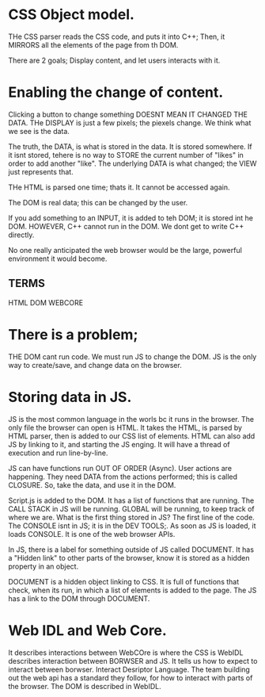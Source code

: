 # CSS Object model.

THe CSS parser reads the CSS code, and puts it into C++;
Then, it MIRRORS all the elements of the page from th DOM.

There are 2 goals; Display content, and let users interacts with it.

# Enabling the change of content.

Clicking a button to change something DOESNT MEAN IT CHANGED THE DATA.
THe DISPLAY is just a few pixels; the piexels change. We think what we see is the data.

The truth, the DATA, is what is stored in the data. It is stored somewhere. If it isnt stored, tehere is no way to STORE the current number of "likes" in order to add another "like". The underlying DATA is what changed; the VIEW just represents that.

THe HTML is parsed one time; thats it. It cannot be accessed again.

The DOM is real data; this can be changed by the user.

If you add something to an INPUT, it is added to teh DOM; it is stored int he DOM.
HOWEVER, C++ cannot run in the DOM.
We dont get to write C++ directly.

No one really anticipated the web browser would be the large, powerful environment it would become.

## TERMS
HTML
DOM
WEBCORE

# There is a problem;

THE DOM cant run code.  We must run JS to change the DOM.
JS is the only way to create/save, and change data on the browser.

# Storing data in JS.

JS is the most common language in the worls bc it runs in the browser. The only file the browser can open is HTML.
It takes the HTML, is parsed by HTML parser, then is added to our CSS list of elements.
HTML can also add JS by linking to it, and starting the JS enging. It will have a thread of execution and run line-by-line.

JS can have functions run OUT OF ORDER (Async). User actions are happening. They need DATA from the actions performed; this is called CLOSURE.
So, take the data, and use it in the DOM.

Script.js is added to the DOM.
It has a list of functions that are running. The CALL STACK in JS will be running. GLOBAL will be running, to keep track of where we are.
What is the first thing stored in JS?
The first line of the code.
The CONSOLE isnt in JS; it is in the DEV TOOLS;. As soon as JS is loaded, it loads CONSOLE. It is one of the web browser APIs.

In JS, there is a label for something outside of JS called DOCUMENT. It has a "Hidden link" to other parts of the browser, know it is stored as a hidden property in an object.

DOCUMENT is a hidden object linking to CSS. It is full of functions that check, when its run, in which a list of elements is added to the page.
The JS has a link to the DOM through DOCUMENT.

# Web IDL and Web Core.

It describes interactions between
WebCOre is where the CSS is
WebIDL describes interaction between BORWSER and JS. It tells us how to expect to interact between borwser.
Interact Desriptor Language.
The team building out the web api has a standard they follow, for how to interact with parts of the browser.
The DOM is described in WebIDL.


